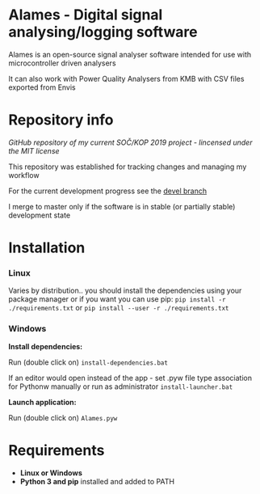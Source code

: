 # Alames - Digital signal analysing/logging software
Alames is an open-source signal analyser software intended for use with microcontroller driven analysers

It can also work with Power Quality Analysers from KMB with CSV files exported from Envis

# Repository info
*GitHub repository of my current SOČ/KOP 2019 project - lincensed under the MIT license*

This repository was established for tracking changes and managing my workflow

For the current development progress see the [devel branch](https://github.com/KLZ-0/Alames/tree/devel)

I merge to master only if the software is in stable (or partially stable) development state

# Installation
### Linux

Varies by distribution.. you should install the dependencies using your package manager or if you want you can use pip: `pip install -r ./requirements.txt` or `pip install --user -r ./requirements.txt`

### Windows
**Install dependencies:**

Run (double click on) `install-dependencies.bat`

If an editor would open instead of the app - set .pyw file type association for Pythonw manually or run as administrator `install-launcher.bat`

**Launch application:**

Run (double click on) `Alames.pyw`

# Requirements
 - **Linux or Windows**
 - **Python 3 and pip** installed and added to PATH
